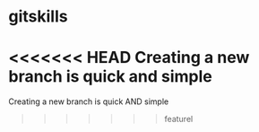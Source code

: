 # gitskills
<<<<<<< HEAD
Creating a new branch is quick and simple
=======
Creating a new branch is quick AND simple
>>>>>>> featurel
